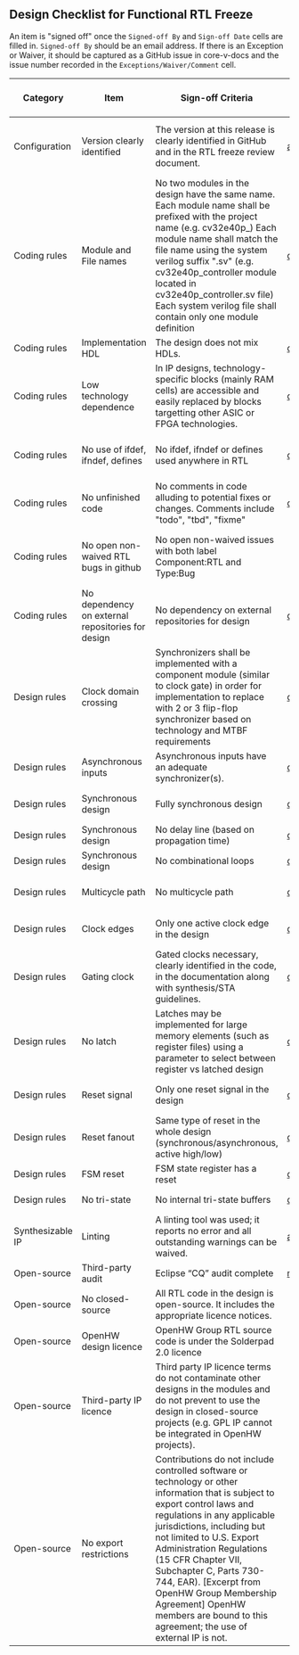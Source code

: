## Design Checklist for Functional RTL Freeze
An item is "signed off" once the `Signed-off By` and `Sign-off Date` cells are filled in. `Signed-off By` should be an email address.  If there is an Exception or Waiver, it should be captured as a GitHub issue in core-v-docs and the issue number recorded in the `Exceptions/Waiver/Comment` cell.


| Category         | Item                                              | Sign-off Criteria                                                                                                                                                                                                                                                                                                                                                                                                                   | Signed-off By                 | Sign-off Date  | Exceptions/Waivers/Comments                                                                                                                                                                                                      |
| ---------------- | ------------------------------------------------- | ----------------------------------------------------------------------------------------------------------------------------------------------------------------------------------------------------------------------------------------------------------------------------------------------------------------------------------------------------------------------------------------------------------------------------------- | --------------------- | ---------- | -------------------------------------------------------------------------------------------------------------------------------------------------------------------------------------------------------------------------------------------- |
| Configuration    | Version clearly identified                        | The version at this release is clearly identified in GitHub and in the RTL freeze review document.                                                                                                                                                                                                                                                                                                                                  | arjan.bink@silabs.com  | 2020-12-02 | The CV32E40P RTL Freeze version is at https://github.com/openhwgroup/cv32e40p with git hash 295b5fb309ca0df7a67065c8dcfe290cd7b2832d and tag cv32e40p_v1.0.0                                                                                |
| Coding rules     | Module and File names                             | No two modules in the design have the same name. Each module name shall be prefixed with the project name (e.g. cv32e40p_<module>) Each module name shall match the file name using the system verilog suffix ".sv" (e.g. cv32e40p_controller module located in cv32e40p_controller.sv file) Each system verilog file shall contain only one module definition                                                                      | davide@openhwgroup.org | 2020-12-02 | Except for the cv32e40p_register_file who is defined both in the cv3240p_register_file_ff.sv and cv32e40p_register_file_latch.sv file. Only one can be compiled. By default the ff version is selected as reported in the manifest file.    |
| Coding rules     | Implementation HDL                                | The design does not mix HDLs.                                                                                                                                                                                                                                                                                                                                                                                                       | davide@openhwgroup.org | 2020-12-02 |                                                                                                                                                                                                                                             |
| Coding rules     | Low technology dependence                         | In IP designs, technology-specific blocks (mainly RAM cells) are accessible and easily replaced by blocks targetting other ASIC or FPGA technologies.                                                                                                                                                                                                                                                                               | davide@openhwgroup.org | 2020-12-02 | The cv32e40p_sim_clock_gate.sv does not contain a tech-specific block. The user needs to replace it with a tech-specific clock gating cell                                                                                                  |
| Coding rules     | No use of ifdef, ifndef, defines                  | No ifdef, ifndef or defines used anywhere in RTL                                                                                                                                                                                                                                                                                                                                                                                    | davide@openhwgroup.org | 2020-12-02 | Except for assertions, which shall be within a define using the project name (e.g. <PROJECT_NAME>_ASSERT_ON),  and except for files that are not listed in the manifest file.                                                               |
| Coding rules     | No unfinished code                                | No comments in code alluding to potential fixes or changes. Comments include "todo", "tbd", "fixme"                                                                                                                                                                                                                                                                                                                                 | davide@openhwgroup.org | 2020-12-02 |                                                                                                                                                                                                                                             |
| Coding rules     | No open non-waived RTL bugs in github             | No open non-waived issues with both label Component:RTL and Type:Bug                                                                                                                                                                                                                                                                                                                                                                |                        |            | Waiving can be done by applying the WAIVED:<PROJECT_NAME>. Issues labelled with a non-applicable parameter option are waived as well in case the RTL Freeze configuration applies to a different parameter configuration                    |
| Coding rules     | No dependency on external repositories for design | No dependency on external repositories for design                                                                                                                                                                                                                                                                                                                                                                                   | davide@openhwgroup.org | 2020-12-02 |                                                                                                                                                                                                                                             |
| Design rules     | Clock domain crossing                             | Synchronizers shall be implemented with a component module (similar to clock gate) in order for implementation to replace with 2 or 3 flip-flop synchronizer based on technology and MTBF requirements                                                                                                                                                                                                                              | davide@openhwgroup.org | 2020-12-02 |                                                                                                                                                                                                                                             |
| Design rules     | Asynchronous inputs                               | Asynchronous inputs have an adequate synchronizer(s).                                                                                                                                                                                                                                                                                                                                                                               | davide@openhwgroup.org | 2020-12-02 |                                                                                                                                                                                                                                             |
| Design rules     | Synchronous design                                | Fully synchronous design                                                                                                                                                                                                                                                                                                                                                                                                            | davide@openhwgroup.org | 2020-12-02 | Other design styles clearly identified in the code, in the documentation along with synthesis/STA guidelines.                                                                                                                               |
| Design rules     | Synchronous design                                | No delay line (based on propagation time)                                                                                                                                                                                                                                                                                                                                                                                           | davide@openhwgroup.org | 2020-12-02 |                                                                                                                                                                                                                                             |
| Design rules     | Synchronous design                                | No combinational loops                                                                                                                                                                                                                                                                                                                                                                                                              | davide@openhwgroup.org | 2020-12-02 |                                                                                                                                                                                                                                             |
| Design rules     | Multicycle path                                   | No multicycle path                                                                                                                                                                                                                                                                                                                                                                                                                  | davide@openhwgroup.org | 2020-12-02 | Multicycles necessary, clearly identified in the code, in the documentation along with synthesis/STA guidelines.                                                                                                                            |
| Design rules     | Clock edges                                       | Only one active clock edge in the design                                                                                                                                                                                                                                                                                                                                                                                            | davide@openhwgroup.org | 2020-12-02 | Other clock schemes necessary, clearly identified in the code, in the documentation along with synthesis/STA guidelines.                                                                                                                    |
| Design rules     | Gating clock                                      | Gated clocks necessary, clearly identified in the code, in the documentation along with synthesis/STA guidelines.                                                                                                                                                                                                                                                                                                                   | davide@openhwgroup.org | 2020-12-02 |                                                                                                                                                                                                                                             |
| Design rules     | No latch                                          | Latches may be implemented for large memory elements (such as register files) using a parameter to select between register vs latched design                                                                                                                                                                                                                                                                                        | davide@openhwgroup.org | 2020-12-02 |                                                                                                                                                                                                                                             |
| Design rules     | Reset signal                                      | Only one reset signal in the design                                                                                                                                                                                                                                                                                                                                                                                                 | davide@openhwgroup.org | 2020-12-02 | Other design styles necessary, clearly identified in the code, in the documentation along with synthesis/STA guidelines.                                                                                                                    |
| Design rules     | Reset fanout                                      | Same type of reset in the whole design (synchronous/asynchronous, active high/low)                                                                                                                                                                                                                                                                                                                                                  | davide@openhwgroup.org | 2020-12-02 |                                                                                                                                                                                                                                             |
| Design rules     | FSM reset                                         | FSM state register has a reset                                                                                                                                                                                                                                                                                                                                                                                                      | davide@openhwgroup.org | 2020-12-02 |                                                                                                                                                                                                                                             |
| Design rules     | No tri-state                                      | No internal tri-state buffers                                                                                                                                                                                                                                                                                                                                                                                                       | davide@openhwgroup.org | 2020-12-02 | Does not apply to I/O pads.                                                                                                                                                                                                                 |
| Synthesizable IP | Linting                                           | A linting tool was used; it reports no error and all outstanding warnings can be waived.                                                                                                                                                                                                                                                                                                                                            | arjan.bink@silabs.com  | 2020-12-20 |                                                                                                                                                                                                                                             |
| Open-source      | Third-party audit                                 | Eclipse “CQ” audit complete                                                                                                                                                                                                                                                                                                                                                                                                         | mike@openhwgroup.org   | 2020-11-18 | https://dev.eclipse.org/ipzilla/show_bug.cgi?id=22415                                                                                                                                                                                       |
| Open-source      | No closed-source                                  | All RTL code in the design is open-source. It includes the appropriate licence notices.                                                                                                                                                                                                                                                                                                                                             |                        |            |                                                                                                                                                                                                                                             |
| Open-source      | OpenHW design licence                             | OpenHW Group RTL source code is under the Solderpad 2.0 licence                                                                                                                                                                                                                                                                                                                                                                     |                        |            |                                                                                                                                                                                                                                             |
| Open-source      | Third-party IP licence                            | Third party IP licence terms do not contaminate other designs in the modules and do not prevent to use the design in closed-source projects (e.g. GPL IP cannot be integrated in OpenHW projects).                                                                                                                                                                                                                                  |                        |            |                                                                                                                                                                                                                                             |
| Open-source      | No export restrictions                            | Contributions do not include controlled software or technology or other information that is subject to export control laws and regulations in any applicable jurisdictions, including but not limited to U.S. Export Administration Regulations (15 CFR Chapter VII, Subchapter C, Parts 730-744, EAR). [Excerpt from OpenHW Group Membership Agreement] OpenHW members are bound to this agreement; the use of external IP is not. |                        |            |                                                                                                                                                                                                                                             |
